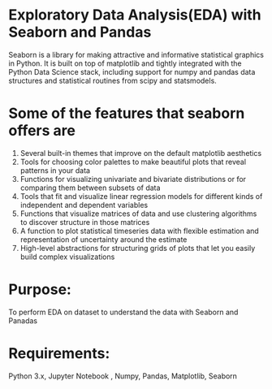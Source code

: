 # Exploratory Data Analysis(EDA) with Seaborn and Pandas

Seaborn is a library for making attractive and informative statistical graphics in Python. It is built on top of matplotlib and tightly integrated with the Python Data Science stack, including support for numpy and pandas data structures and statistical routines from scipy and statsmodels.

# Some of the features that seaborn offers are

1. Several built-in themes that improve on the default matplotlib aesthetics
2. Tools for choosing color palettes to make beautiful plots that reveal patterns in your data
3. Functions for visualizing univariate and bivariate distributions or for comparing them between subsets of data
4. Tools that fit and visualize linear regression models for different kinds of independent and dependent variables
5. Functions that visualize matrices of data and use clustering algorithms to discover structure in those matrices
6. A function to plot statistical timeseries data with flexible estimation and representation of uncertainty around the estimate
7. High-level abstractions for structuring grids of plots that let you easily build complex visualizations

# Purpose:
To perform EDA on dataset to understand the data with Seaborn and Panadas

# Requirements:
Python 3.x, Jupyter Notebook , Numpy, Pandas, Matplotlib, Seaborn


